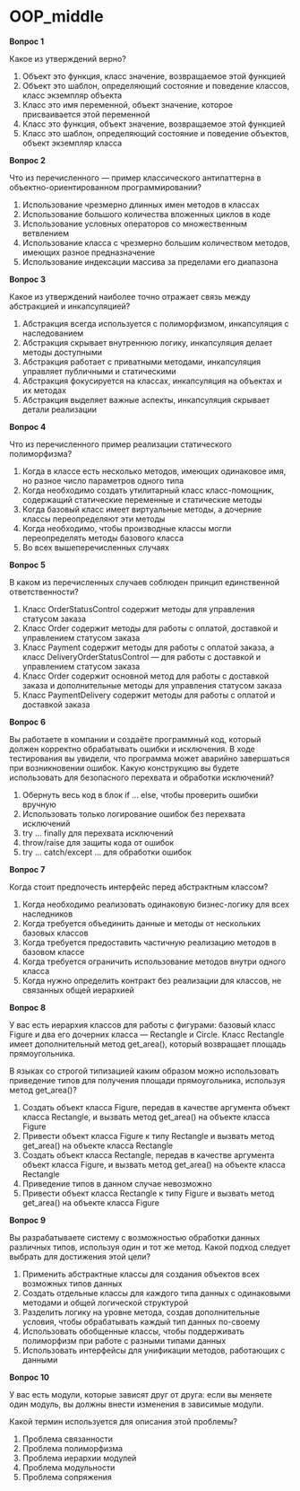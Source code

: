 # **OOP\_middle**

**Вопрос 1**

Какое из утверждений верно?

1. Объект это функция, класс значение, возвращаемое этой функцией  
2. Объект это шаблон, определяющий состояние и поведение классов, класс экземпляр объекта  
3. Класс это имя переменной, объект значение, которое присваивается этой переменной  
4. Класс это функция, объект значение, возвращаемое этой функцией  
5. Класс это шаблон, определяющий состояние и поведение объектов, объект экземпляр класса

**Вопрос 2**

Что из перечисленного — пример классического антипаттерна в объектно-ориентированном программировании?

1. Использование чрезмерно длинных имен методов в классах  
2. Использование большого количества вложенных циклов в коде  
3. Использование условных операторов со множественным ветвлением  
4. Использование класса с чрезмерно большим количеством методов, имеющих разное предназначение  
5. Использование индексации массива за пределами его диапазона

**Вопрос 3**

Какое из утверждений наиболее точно отражает связь между абстракцией и инкапсуляцией?

1. Абстракция всегда используется с полиморфизмом, инкапсуляция с наследованием  
2. Абстракция скрывает внутреннюю логику, инкапсуляция делает методы доступными  
3. Абстракция работает с приватными методами, инкапсуляция управляет публичными и статическими  
4. Абстракция фокусируется на классах, инкапсуляция на объектах и их методах  
5. Абстракция выделяет важные аспекты, инкапсуляция скрывает детали реализации

**Вопрос 4**

Что из перечисленного пример реализации статического полиморфизма?

1. Когда в классе есть несколько методов, имеющих одинаковое имя, но разное число параметров одного типа  
2. Когда необходимо создать утилитарный класс класс-помощник, содержащий статические переменные и статические методы  
3. Когда базовый класс имеет виртуальные методы, а дочерние классы переопределяют эти методы  
4. Когда необходимо, чтобы производные классы могли переопределять методы базового класса  
5. Во всех вышеперечисленных случаях

**Вопрос 5**

В каком из перечисленных случаев соблюден принцип единственной ответственности?

1. Класс OrderStatusControl содержит методы для управления статусом заказа  
2. Класс Order содержит методы для работы с оплатой, доставкой и управлением статусом заказа  
3. Класс Payment содержит методы для работы с оплатой заказа, а класс DeliveryOrderStatusControl — для работы с доставкой и управлением статусом заказа  
4. Класс Order содержит основной метод для работы с доставкой заказа и дополнительные методы для управления статусом заказа  
5. Класс PaymentDelivery содержит методы для работы с оплатой и доставкой заказа

**Вопрос 6**

Вы работаете в компании и создаёте программный код, который должен корректно обрабатывать ошибки и исключения. В ходе тестирования вы увидели, что программа может аварийно завершаться при возникновении ошибок. Какую конструкцию вы будете использовать для безопасного перехвата и обработки исключений?

1. Обернуть весь код в блок if ... else, чтобы проверить ошибки вручную  
2. Использовать только логирование ошибок без перехвата исключений  
3. try ... finally для перехвата исключений  
4. throw/raise для защиты кода от ошибок  
5. try ... catch/except ... для обработки ошибок

**Вопрос 7**

Когда стоит предпочесть интерфейс перед абстрактным классом?

1. Когда необходимо реализовать одинаковую бизнес-логику для всех наследников  
2. Когда требуется объединить данные и методы от нескольких базовых классов  
3. Когда требуется предоставить частичную реализацию методов в базовом классе  
4. Когда требуется ограничить использование методов внутри одного класса  
5. Когда нужно определить контракт без реализации для классов, не связанных общей иерархией

**Вопрос 8**

У вас есть иерархия классов для работы с фигурами: базовый класс Figure и два его дочерних класса — Rectangle и Circle. Класс Rectangle имеет дополнительный метод get\_area(), который возвращает площадь прямоугольника.

В языках со строгой типизацией каким образом можно использовать приведение типов для получения площади прямоугольника, используя метод get\_area()?

1. Создать объект класса Figure, передав в качестве аргумента объект класса Rectangle, и вызвать метод get\_area() на объекте класса Figure  
2. Привести объект класса Figure к типу Rectangle и вызвать метод get\_area() на объекте класса Rectangle  
3. Создать объект класса Rectangle, передав в качестве аргумента объект класса Figure, и вызвать метод get\_area() на объекте класса Rectangle  
4. Приведение типов в данном случае невозможно  
5. Привести объект класса Rectangle к типу Figure и вызвать метод get\_area() на объекте класса Figure

**Вопрос 9**

Вы разрабатываете систему с возможностью обработки данных различных типов, используя один и тот же метод. Какой подход следует выбрать для достижения этой цели?

1. Применить абстрактные классы для создания объектов всех возможных типов данных  
2. Создать отдельные классы для каждого типа данных с одинаковыми методами и общей логической структурой  
3. Разделить логику на уровне метода, создав дополнительные условия, чтобы обрабатывать каждый тип данных по-своему  
4. Использовать обобщенные классы, чтобы поддерживать полиморфизм при работе с разными типами данных  
5. Использовать интерфейсы для унификации методов, работающих с данными

**Вопрос 10**

У вас есть модули, которые зависят друг от друга: если вы меняете один модуль, вы должны внести изменения в зависимые модули.

Какой термин используется для описания этой проблемы?

1. Проблема связанности  
2. Проблема полиморфизма  
3. Проблема иерархии модулей  
4. Проблема модульности  
5. Проблема сопряжения